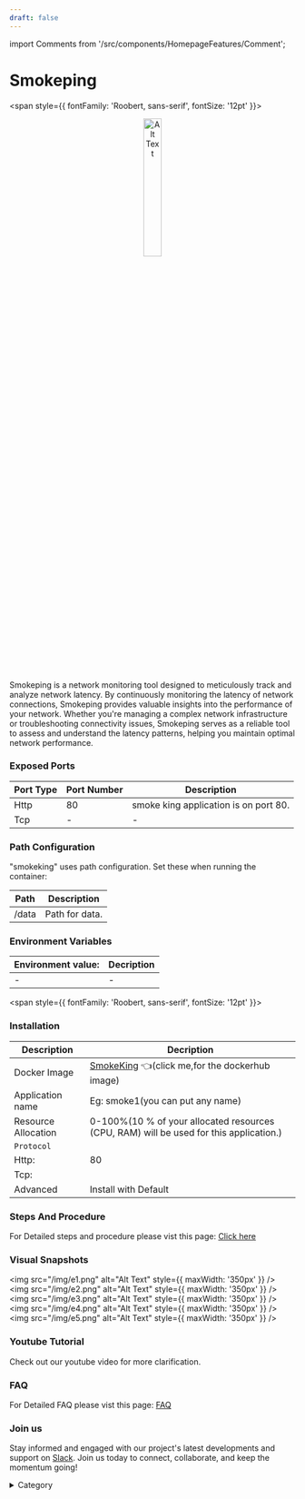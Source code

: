 ```yaml
---
draft: false
---
```

import Comments from '/src/components/HomepageFeatures/Comment';





# Smokeping
<span style={{ fontFamily: 'Roobert, sans-serif', fontSize: '12pt' }}>

<p align="center">
  <img src="/img/e7.jpg" alt="Alt Text" width="25%"/>
</p> 

Smokeping is a network monitoring tool designed to meticulously track and analyze network latency. By continuously monitoring the latency of network connections, Smokeping provides valuable insights into the performance of your network. Whether you're managing a complex network infrastructure or troubleshooting connectivity issues, Smokeping serves as a reliable tool to assess and understand the latency patterns, helping you maintain optimal network performance.



### Exposed Ports

| Port Type | Port Number | Description                              |
| --------- | ----------- | ---------------------------------------- |
| Http      | 80          | smoke king application is on port 80.      |
| Tcp       | -           | -             |

### Path Configuration

"smokeking" uses path configuration. Set these when running the container:

| Path                          | Description                              |
| ----------------------------- | ---------------------------------------- |
| /data     |   Path for  data.   |



### Environment Variables


|   **Environment value:**          | Decription                                                                                                               | 
| --------------------- | ------                                                                                                                   | 
|-       |  -                              |
</span>


<span style={{ fontFamily: 'Roobert, sans-serif', fontSize: '12pt' }}>

### Installation

|  Description          | Decription                                                                                                               | 
| --------------------- | ------                                                                                                                   | 
| Docker Image          | [SmokeKing](https://hub.docker.com/r/linuxserver/smokeping)  👈(click me,for the dockerhub image)                              |
| Application name      |  Eg: smoke1(you can put any name)                                                                                        | 
| Resource Allocation   |  0-100%(10 % of your allocated resources (CPU, RAM) will be used for this application.)                                  | 
| `Protocol`            |                                                                                                                          | 
|  Http:                | 80                                                                                                                      |
|  Tcp:                 |                                                                                                                          | 
|    Advanced           |    Install with Default                                                                                                  |




### Steps And Procedure


For Detailed steps and procedure please vist this page: [Click here](https://techscaleinfinite.github.io/introduction/cloud-float/Steps%20and%20procedure)



### Visual Snapshots

<img src="/img/e1.png" alt="Alt Text" style={{ maxWidth: '350px' }} /> <img src="/img/e2.png" alt="Alt Text" style={{ maxWidth: '350px' }} /> <img src="/img/e3.png" alt="Alt Text" style={{ maxWidth: '350px' }} /> <img src="/img/e4.png" alt="Alt Text" style={{ maxWidth: '350px' }} /> <img src="/img/e5.png" alt="Alt Text" style={{ maxWidth: '350px' }} />




### Youtube Tutorial&#x20;

Check out our youtube video for more clarification.



### FAQ

For Detailed FAQ please vist this page: [FAQ](https://techscaleinfinite.github.io/FAQ)

### Join us

Stay informed and engaged with our project's latest developments and support on [Slack](https://app.slack.com/client/T04QS32JX6E/C04QKEWE146). Join us today to connect, collaborate, and keep the momentum going!&#x20;

<details>

<summary>Category</summary>

Kubernetes, cloud computing, DevOps, cloud services, hosting platform, container orchestration, cloud infrastructure, cloud deployment, cloud management, cloud technology, cloud solutions, zen photo

</details>

</span>

<Comments />
